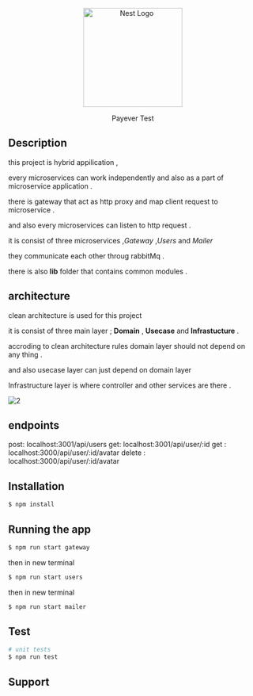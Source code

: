 <p align="center">
  <a href="http://nestjs.com/" target="blank"><img src="https://nestjs.com/img/logo-small.svg" width="200" alt="Nest Logo" /></a>
</p>

[circleci-image]: https://img.shields.io/circleci/build/github/nestjs/nest/master?token=abc123def456
[circleci-url]: https://circleci.com/gh/nestjs/nest

  <p align="center">Payever Test</p>
   


## Description

this project is hybrid appilication ,

every microservices can work independently and also as a part of microservice application .

there is gateway that act as http proxy and map client request to microservice .

and also every microservices can listen to http request .

it is consist of three microservices ,*Gateway* ,*Users* and *Mailer* 

they communicate each other throug rabbitMq .

there is also **lib** folder that contains common modules .

## architecture
clean architecture is used for this project 

it is consist of three main layer ; **Domain** , **Usecase** and **Infrastucture** .

accroding to clean architecture rules domain layer should not depend on any thing .

and also usecase layer can just depend on domain layer

Infrastructure layer is where controller and other services are there .

![2](https://github.com/morteza-mortezai/nestjs-microservice-clean-architecture/assets/75200938/0c7e56de-9aab-4d77-b15d-821befc1f6d6)

## endpoints
post: localhost:3001/api/users
get: localhost:3001/api/user/:id
get : localhost:3000/api/user/:id/avatar
delete : localhost:3000/api/user/:id/avatar

## Installation

```bash
$ npm install
```

## Running the app

```bash
$ npm run start gateway
```
then in new terminal
```bash
$ npm run start users
```
then in new terminal
```bash
$ npm run start mailer
```

## Test

```bash
# unit tests
$ npm run test


```

## Support
